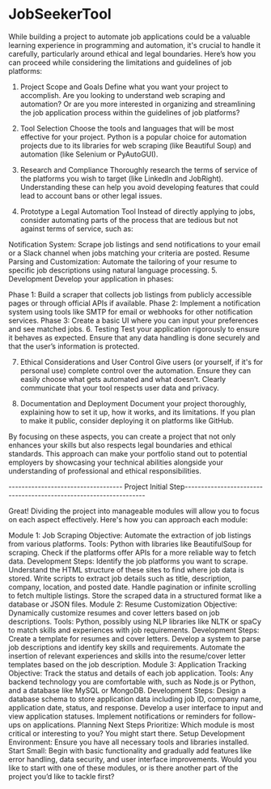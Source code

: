 # JobSeekerTool

While building a project to automate job applications could be a valuable learning experience in programming and automation, it's crucial to handle it carefully, particularly around ethical and legal boundaries. Here’s how you can proceed while considering the limitations and guidelines of job platforms:

1. Project Scope and Goals
Define what you want your project to accomplish. Are you looking to understand web scraping and automation? Or are you more interested in organizing and streamlining the job application process within the guidelines of job platforms?

2. Tool Selection
Choose the tools and languages that will be most effective for your project. Python is a popular choice for automation projects due to its libraries for web scraping (like Beautiful Soup) and automation (like Selenium or PyAutoGUI).

3. Research and Compliance
Thoroughly research the terms of service of the platforms you wish to target (like LinkedIn and JobRight). Understanding these can help you avoid developing features that could lead to account bans or other legal issues.

4. Prototype a Legal Automation Tool
Instead of directly applying to jobs, consider automating parts of the process that are tedious but not against terms of service, such as:

Notification System: Scrape job listings and send notifications to your email or a Slack channel when jobs matching your criteria are posted.
Resume Parsing and Customization: Automate the tailoring of your resume to specific job descriptions using natural language processing.
5. Development
Develop your application in phases:

Phase 1: Build a scraper that collects job listings from publicly accessible pages or through official APIs if available.
Phase 2: Implement a notification system using tools like SMTP for email or webhooks for other notification services.
Phase 3: Create a basic UI where you can input your preferences and see matched jobs.
6. Testing
Test your application rigorously to ensure it behaves as expected. Ensure that any data handling is done securely and that the user’s information is protected.

7. Ethical Considerations and User Control
Give users (or yourself, if it's for personal use) complete control over the automation. Ensure they can easily choose what gets automated and what doesn’t. Clearly communicate that your tool respects user data and privacy.

8. Documentation and Deployment
Document your project thoroughly, explaining how to set it up, how it works, and its limitations. If you plan to make it public, consider deploying it on platforms like GitHub.

By focusing on these aspects, you can create a project that not only enhances your skills but also respects legal boundaries and ethical standards. This approach can make your portfolio stand out to potential employers by showcasing your technical abilities alongside your understanding of professional and ethical responsibilities.

----------------------------------- Project Initial Step------------------------------------------------------------------

Great! Dividing the project into manageable modules will allow you to focus on each aspect effectively. Here's how you can approach each module:

Module 1: Job Scraping
Objective: Automate the extraction of job listings from various platforms.
Tools: Python with libraries like BeautifulSoup for scraping. Check if the platforms offer APIs for a more reliable way to fetch data.
Development Steps:
Identify the job platforms you want to scrape.
Understand the HTML structure of these sites to find where job data is stored.
Write scripts to extract job details such as title, description, company, location, and posted date.
Handle pagination or infinite scrolling to fetch multiple listings.
Store the scraped data in a structured format like a database or JSON files.
Module 2: Resume Customization
Objective: Dynamically customize resumes and cover letters based on job descriptions.
Tools: Python, possibly using NLP libraries like NLTK or spaCy to match skills and experiences with job requirements.
Development Steps:
Create a template for resumes and cover letters.
Develop a system to parse job descriptions and identify key skills and requirements.
Automate the insertion of relevant experiences and skills into the resume/cover letter templates based on the job description.
Module 3: Application Tracking
Objective: Track the status and details of each job application.
Tools: Any backend technology you are comfortable with, such as Node.js or Python, and a database like MySQL or MongoDB.
Development Steps:
Design a database schema to store application data including job ID, company name, application date, status, and response.
Develop a user interface to input and view application statuses.
Implement notifications or reminders for follow-ups on applications.
Planning Next Steps
Prioritize: Which module is most critical or interesting to you? You might start there.
Setup Development Environment: Ensure you have all necessary tools and libraries installed.
Start Small: Begin with basic functionality and gradually add features like error handling, data security, and user interface improvements.
Would you like to start with one of these modules, or is there another part of the project you’d like to tackle first?
